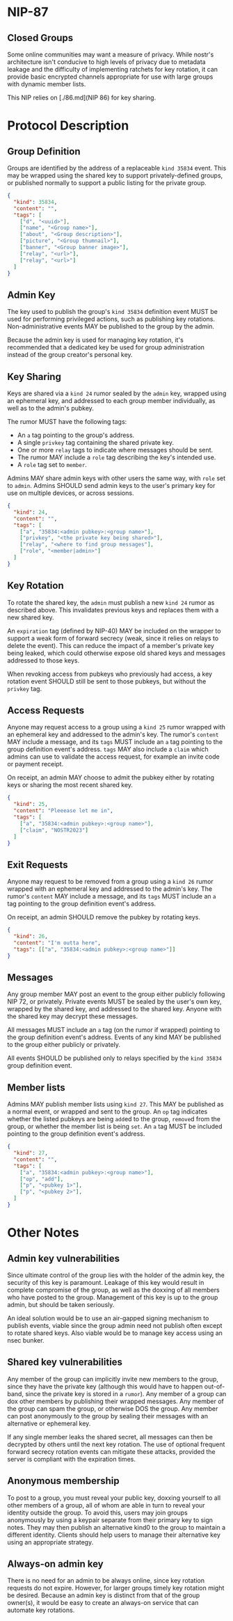 NIP-87
=======

Closed Groups
------------------

Some online communities may want a measure of privacy. While nostr's architecture isn't conducive to high levels of privacy due to metadata leakage and the difficulty of implementing ratchets for key rotation, it can provide basic encrypted channels appropriate for use with large groups with dynamic member lists.

This NIP relies on [./86.md](NIP 86) for key sharing.

# Protocol Description

## Group Definition

Groups are identified by the address of a replaceable `kind 35834` event. This may be wrapped using the shared key to support privately-defined groups, or published normally to support a public listing for the private group.

```json
{
  "kind": 35834,
  "content": "",
  "tags": [
    ["d", "<uuid>"],
    ["name", "<Group name>"],
    ["about", "<Group description>"],
    ["picture", "<Group thumnail>"],
    ["banner", "<Group banner image>"],
    ["relay", "<url>"],
    ["relay", "<url>"]
  ]
}
```

## Admin Key

The key used to publish the group's `kind 35834` definition event MUST be used for performing privileged actions, such as publishing key rotations. Non-administrative events MAY be published to the group by the admin.

Because the admin key is used for managing key rotation, it's recommended that a dedicated key be used for group administration instead of the group creator's personal key.

## Key Sharing

Keys are shared via a `kind 24` rumor sealed by the `admin` key, wrapped using an ephemeral key, and addressed to each group member individually, as well as to the admin's pubkey.

The rumor MUST have the following tags:

- An `a` tag pointing to the group's address.
- A single `privkey` tag containing the shared private key.
- One or more `relay` tags to indicate where messages should be sent.
- The rumor MAY include a `role` tag describing the key's intended use.
- A `role` tag set to `member`.

Admins MAY share admin keys with other users the same way, with `role` set to `admin`. Admins SHOULD send admin keys to the user's primary key for use on multiple devices, or across sessions.

```json
{
  "kind": 24,
  "content": "",
  "tags": [
    ["a", "35834:<admin pubkey>:<group name>"],
    ["privkey", "<the private key being shared>"],
    ["relay", "<where to find group messages"],
    ["role", "<member|admin>"]
  ]
}
```

## Key Rotation

To rotate the shared key, the `admin` must publish a new `kind 24` rumor as described above. This invalidates previous keys and replaces them with a new shared key.

An `expiration` tag (defined by NIP-40) MAY be included on the wrapper to support a weak form of forward secrecy (weak, since it relies on relays to delete the event). This can reduce the impact of a member's private key being leaked, which could otherwise expose old shared keys and messages addressed to those keys.

When revoking access from pubkeys who previously had access, a key rotation event SHOULD still be sent to those pubkeys, but without the `privkey` tag.

## Access Requests

Anyone may request access to a group using a `kind 25` rumor wrapped with an ephemeral key and addressed to the admin's key. The rumor's `content` MAY include a message, and its `tags` MUST include an `a` tag pointing to the group definition event's address. `tags` MAY also include a `claim` which admins can use to validate the access request, for example an invite code or payment receipt.

On receipt, an admin MAY choose to admit the pubkey either by rotating keys or sharing the most recent shared key.

```json
{
  "kind": 25,
  "content": "Pleeease let me in",
  "tags": [
    ["a", "35834:<admin pubkey>:<group name>"],
    ["claim", "NOSTR2023"]
  ]
}
```

## Exit Requests

Anyone may request to be removed from a group using a `kind 26` rumor wrapped with an ephemeral key and addressed to the admin's key. The rumor's `content` MAY include a message, and its `tags` MUST include an `a` tag pointing to the group definition event's address.

On receipt, an admin SHOULD remove the pubkey by rotating keys.

```json
{
  "kind": 26,
  "content": "I'm outta here",
  "tags": [["a", "35834:<admin pubkey>:<group name>"]]
}
```

## Messages

Any group member MAY post an event to the group either publicly following NIP 72, or privately. Private events MUST be sealed by the user's own key, wrapped by the shared key, and addressed to the shared key. Anyone with the shared key may decrypt these messages.

All messages MUST include an `a` tag (on the rumor if wrapped) pointing to the group definition event's address. Events of any kind MAY be published to the group either publicly or privately.

All events SHOULD be published only to relays specified by the `kind 35834` group definition event.

## Member lists

Admins MAY publish member lists using `kind 27`. This MAY be published as a normal event, or wrapped and sent to the group. An `op` tag indicates whether the listed pubkeys are being `add`ed to the group, `remove`d from the group, or whether the member list is being `set`. An `a` tag MUST be included pointing to the group definition event's address.

```json
{
  "kind": 27,
  "content": "",
  "tags": [
    ["a", "35834:<admin pubkey>:<group name>"],
    ["op", "add"],
    ["p", "<pubkey 1>"],
    ["p", "<pubkey 2>"],
  ]
}
```

# Other Notes

## Admin key vulnerabilities

Since ultimate control of the group lies with the holder of the admin key, the security of this key is paramount. Leakage of this key would result in complete compromise of the group, as well as the doxxing of all members who have posted to the group. Management of this key is up to the group admin, but should be taken seriously.

An ideal solution would be to use an air-gapped signing mechanism to publish events, viable since the group admin need not publish often except to rotate shared keys. Also viable would be to manage key access using an nsec bunker.

## Shared key vulnerabilities

Any member of the group can implicitly invite new members to the group, since they have the private key (although this would have to happen out-of-band, since the private key is stored in a `rumor`). Any member of a group can dox other members by publishing their wrapped messages. Any member of the group can spam the group, or otherwise DOS the group. Any member can post anonymously to the group by sealing their messages with an alternative or ephemeral key.

If any single member leaks the shared secret, all messages can then be decrypted by others until the next key rotation. The use of optional frequent forward secrecy rotation events can mitigate these attacks, provided the server is compliant with the expiration times.

## Anonymous membership

To post to a group, you must reveal your public key, doxxing yourself to all other members of a group, all of whom are able in turn to reveal your identity outside the group. To avoid this, users may join groups anonymously by using a keypair separate from their primary key to sign notes. They may then publish an alternative kind0 to the group to maintain a different identity. Clients should help users to manage their alternative key using an appropriate strategy.

## Always-on admin key

There is no need for an admin to be always online, since key rotation requests do not expire. However, for larger groups timely key rotation might be desired. Because an admin key is distinct from that of the group owner(s), it would be easy to create an always-on service that can automate key rotations.

